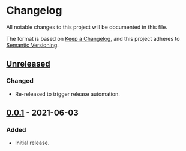# Changelog

All notable changes to this project will be documented in this file.

The format is based on [Keep a Changelog](https://keepachangelog.com/en/1.0.0/),
and this project adheres to [Semantic Versioning](https://semver.org/spec/v2.0.0.html).

## [Unreleased]

### Changed

- Re-released to trigger release automation.

## [0.0.1] - 2021-06-03

### Added

- Initial release.

[Unreleased]: https://github.com/giantswarm/coredns-warnlist-plugin/compare/v0.0.1...HEAD
[0.0.1]: https://github.com/giantswarm/coredns-warnlist-plugin/releases/tag/v0.0.1
